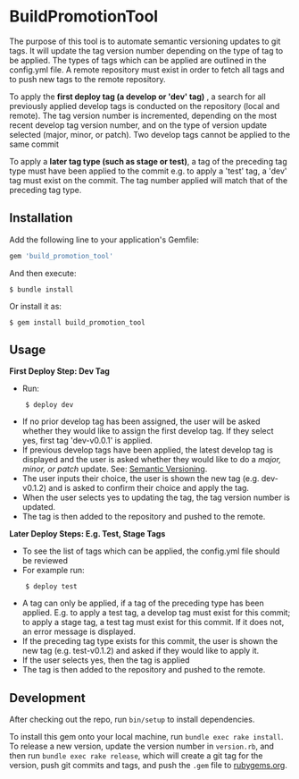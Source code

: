 # BuildPromotionTool

The purpose of this tool is to automate semantic versioning updates to git tags. It will update the tag version number depending on the type of tag to be applied. The types of tags which can be applied are outlined in the config.yml file. A remote repository must exist in order to fetch all tags and to push new tags to the remote repository.

To apply the **first deploy tag (a develop or 'dev' tag)** , a search for all previously applied develop tags is conducted on the repository (local and remote). The tag version number is incremented, depending on the most recent develop tag version number, and on the type of version update selected (major, minor, or patch). Two develop tags cannot be applied to the same commit

To apply a **later tag type (such as stage or test)**, a tag of the preceding tag type must have been applied to the commit e.g. to apply a 'test' tag, a 'dev' tag must exist on the commit. The tag number applied will match that of the preceding tag type.

## Installation

Add the following line to your application's Gemfile:

```ruby
gem 'build_promotion_tool'
```

And then execute:

    $ bundle install

Or install it as:

    $ gem install build_promotion_tool

## Usage

__First Deploy Step: Dev Tag__
- Run:
```
    $ deploy dev
```

- If no prior develop tag has been assigned, the user will be asked whether they would like to assign the first develop tag. If they select yes, first tag 'dev-v0.0.1' is applied.
- If previous develop tags have been applied, the latest develop tag is displayed and the user is asked whether they would like to do a _major, minor, or patch_ update. See: [Semantic Versioning](http://semver.org).
- The user inputs their choice, the user is shown the new tag (e.g. dev-v0.1.2) and is asked to confirm their choice and apply the tag.
- When the user selects yes to updating the tag, the tag version number is updated.
- The tag is then added to the repository and pushed to the remote.

__Later Deploy Steps: E.g. Test, Stage Tags__
- To see the list of tags which can be applied, the config.yml file should be reviewed
- For example run:
```
    $ deploy test
```
- A tag can only be applied, if a tag of the preceding type has been applied. E.g. to apply a test tag, a develop tag must exist for this commit; to apply a stage tag, a test tag must exist for this commit. If it does not, an error message is displayed.
- If the preceding tag type exists for this commit, the user is shown the new tag (e.g. test-v0.1.2) and asked if they would like to apply it.
- If the user selects yes, then the tag is applied
- The tag is then added to the repository and pushed to the remote.

## Development

After checking out the repo, run `bin/setup` to install dependencies.

To install this gem onto your local machine, run `bundle exec rake install`. To release a new version, update the version number in `version.rb`, and then run `bundle exec rake release`, which will create a git tag for the version, push git commits and tags, and push the `.gem` file to [rubygems.org](https://rubygems.org).
